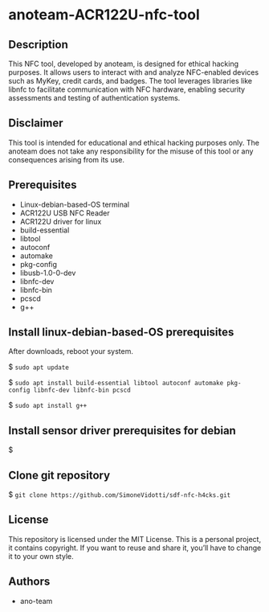 # anoteam-ACR122U-nfc-tool 

## Description
This NFC tool, developed by anoteam, is designed for ethical hacking purposes. It allows users to interact with and analyze NFC-enabled devices such as MyKey,
credit cards, and badges. The tool leverages libraries like libnfc to facilitate communication with NFC hardware, enabling security assessments 
and testing of authentication systems.

## Disclaimer
This tool is intended for educational and ethical hacking purposes only. 
The anoteam does not take any responsibility for the misuse of this tool or any consequences arising from its use.

## Prerequisites
* Linux-debian-based-OS terminal
* ACR122U USB NFC Reader
* ACR122U driver for linux
* build-essential 
* libtool 
* autoconf 
* automake 
* pkg-config
* libusb-1.0-0-dev
* libnfc-dev 
* libnfc-bin
* pcscd
* g++

## Install linux-debian-based-OS prerequisites
After downloads, reboot your system.

$ ```sudo apt update``` 
 
$ ```sudo apt install build-essential libtool autoconf automake pkg-config libnfc-dev libnfc-bin pcscd```

$ ```sudo apt install g++```

## Install sensor driver prerequisites for debian
$ ``` ```
 
## Clone git repository
$ ```git clone https://github.com/SimoneVidotti/sdf-nfc-h4cks.git```

## License
This repository is licensed under the MIT License.
This is a personal project, it contains copyright.
If you want to reuse and share it, you’ll have to change it to your own style.

## Authors
* ano-team
